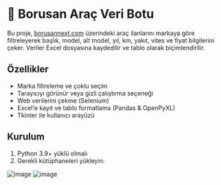 # 🚗 Borusan Araç Veri Botu

Bu proje, [borusannext.com](https://borusannext.com) üzerindeki araç ilanlarını markaya göre filtreleyerek başlık, model, alt model, yıl, km, yakıt, vites ve fiyat bilgilerini çeker. Veriler Excel dosyasına kaydedilir ve tablo olarak biçimlendirilir.

## Özellikler
- Marka filtreleme ve çoklu seçim
- Tarayıcıyı görünür veya gizli çalıştırma seçeneği
- Web verilerini çekme (Selenium)
- Excel'e kayıt ve tablo formatlama (Pandas & OpenPyXL)
- Tkinter ile kullanıcı arayüzü

## Kurulum
1. Python 3.9+ yüklü olmalı
2. Gerekli kütüphaneleri yükleyin:


![image](https://github.com/user-attachments/assets/550444c8-09c9-4c7d-87b6-be54319bc097)
![image](https://github.com/user-attachments/assets/03782b0c-f4b5-4b8d-ab4c-c2a67806457c)
